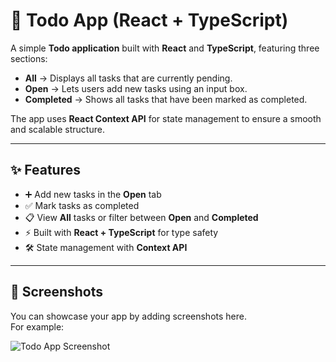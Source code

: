 # 📝 Todo App (React + TypeScript)

A simple **Todo application** built with **React** and **TypeScript**, featuring three sections:  
- **All** → Displays all tasks that are currently pending.  
- **Open** → Lets users add new tasks using an input box.  
- **Completed** → Shows all tasks that have been marked as completed.  

The app uses **React Context API** for state management to ensure a smooth and scalable structure.

---

## ✨ Features
- ➕ Add new tasks in the **Open** tab  
- ✅ Mark tasks as completed  
- 📋 View **All** tasks or filter between **Open** and **Completed**  
- ⚡ Built with **React + TypeScript** for type safety  
- 🛠️ State management with **Context API**

---

## 📸 Screenshots

You can showcase your app by adding screenshots here.  
For example:

![Todo App Screenshot](./public/screenshots/todo-app.png)
